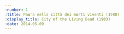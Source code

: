 ```yaml
---
:number: 1
:title: Paura nella città dei morti viventi (1980)
:display_title: City of the Living Dead (1983)
:date: 2014-05-09
---
```

